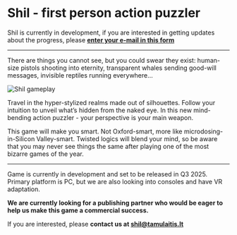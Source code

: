 # Shil - first person action puzzler

Shil is currently in development, if you are interested in getting updates about the progress, please **[enter your e-mail in this form](https://forms.gle/kyWWhSoHE74J3tY4A)**

---

There are things you cannot see, but you could swear they exist: human-size pistols shooting into eternity, transparent whales sending good-will messages, invisible reptiles running everywhere…

![Shil gameplay](https://tamulaitis.lt/images/shil/shil-full-quality.gif)

Travel in the hyper-stylized realms made out of silhouettes. Follow your intuition to unveil what’s hidden from the naked eye. In this new mind-bending action puzzler - your perspective is your main weapon.

This game will make you smart. Not Oxford-smart, more like microdosing-in-Silicon Valley-smart. Twisted logics will blend your mind, so be aware that you may never see things the same after playing one of the most bizarre games of the year.

---

Game is currently in development and set to be released in Q3 2025. Primary platform is PC, but we are also looking into consoles and have VR adaptation.

**We are currently looking for a publishing partner who would be eager to help us make this game a commercial success.**

If you are interested, please **contact us at [shil@tamulaitis.lt](mailto:shil@tamulaitis.lt)**


<!--
Shil is a video game that has been capturing the attention of gamers around the world for its unique art style and immersive gameplay. The game features a striking visual design where the 3D environment is rendered as two-dimensional silhouettes. This minimalist approach to graphics gives the game a distinct look and feel, setting it apart from other games in the genre.

As players navigate through the mysterious, shadowy world of Shil, they use the contrast of light and dark to solve puzzles and uncover the game's story. The game's design emphasizes the use of shadows and light, which creates an eerie and atmospheric experience that draws players into the game's world.

The puzzles in Shil are challenging, but they are designed to be intuitive and rewarding to solve. Players must use their observation skills to find clues and solve problems, which adds to the sense of discovery and exploration in the game. The minimalist design also adds to the immersive experience, allowing players to focus on the gameplay and the story without distraction.

One of the most exciting features of Shil is its VR adaptation. Players can experience the game in virtual reality, which adds a new level of immersion to the gameplay. The game's unique art style translates well to VR, and players can explore the game's world in a way that feels even more realistic.

In conclusion, Shil is a unique and compelling video game that offers an immersive and challenging gameplay experience. Its minimalist art style, focus on shadow and light, and challenging puzzles create an eerie and atmospheric world that players will love exploring. With the added VR adaptation, the game is sure to draw even more fans who are looking for an immersive and unforgettable gaming experience.

This gibberish was written by ChatGPT.
-->